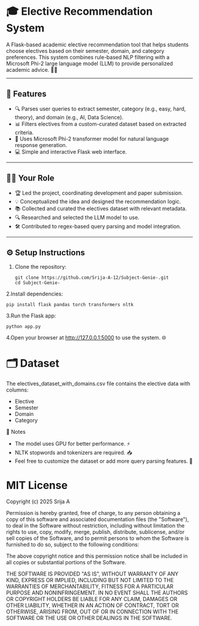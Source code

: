 # 🎓 Elective Recommendation System

A Flask-based academic elective recommendation tool that helps students choose electives based on their semester, domain, and category preferences. This system combines rule-based NLP filtering with a Microsoft Phi-2 large language model (LLM) to provide personalized academic advice. 🤖✨

---

## 🚀 Features

- 🔍 Parses user queries to extract semester, category (e.g., easy, hard, theory), and domain (e.g., AI, Data Science).  
- 📊 Filters electives from a custom-curated dataset based on extracted criteria.  
- 🧠 Uses Microsoft Phi-2 transformer model for natural language response generation.  
- 💻 Simple and interactive Flask web interface.

---

## 👩‍💼 Your Role

- 🏆 Led the project, coordinating development and paper submission.  
- 💡 Conceptualized the idea and designed the recommendation logic.  
- 📚 Collected and curated the electives dataset with relevant metadata.  
- 🔍 Researched and selected the LLM model to use.  
- 🛠️ Contributed to regex-based query parsing and model integration.

---

## ⚙️ Setup Instructions

1. Clone the repository:  
   ```
   git clone https://github.com/Srija-A-12/Subject-Genie-.git
   cd Subject-Genie-
2.Install dependencies:
 ```
pip install flask pandas torch transformers nltk

 ```
3.Run the Flask app:
 ```
python app.py
 ```

4.Open your browser at http://127.0.0.1:5000 to use the system. 🌐

# 🗂️ Dataset
The electives_dataset_with_domains.csv file contains the elective data with columns:
* Elective
* Semester
* Domain
* Category

📝 Notes
* The model uses GPU for better performance. ⚡
* NLTK stopwords and tokenizers are required. 📥
* Feel free to customize the dataset or add more query parsing features. 🔧



# MIT License

Copyright (c) 2025 Srija A

Permission is hereby granted, free of charge, to any person obtaining a copy
of this software and associated documentation files (the "Software"), to deal
in the Software without restriction, including without limitation the rights
to use, copy, modify, merge, publish, distribute, sublicense, and/or sell
copies of the Software, and to permit persons to whom the Software is
furnished to do so, subject to the following conditions:

The above copyright notice and this permission notice shall be included in all
copies or substantial portions of the Software.

THE SOFTWARE IS PROVIDED "AS IS", WITHOUT WARRANTY OF ANY KIND, EXPRESS OR
IMPLIED, INCLUDING BUT NOT LIMITED TO THE WARRANTIES OF MERCHANTABILITY,
FITNESS FOR A PARTICULAR PURPOSE AND NONINFRINGEMENT. IN NO EVENT SHALL THE
AUTHORS OR COPYRIGHT HOLDERS BE LIABLE FOR ANY CLAIM, DAMAGES OR OTHER
LIABILITY, WHETHER IN AN ACTION OF CONTRACT, TORT OR OTHERWISE, ARISING FROM,
OUT OF OR IN CONNECTION WITH THE SOFTWARE OR THE USE OR OTHER DEALINGS IN THE
SOFTWARE.

